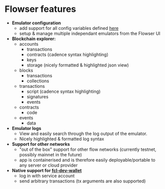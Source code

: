 # Flowser features

- **Emulator configuration**
    - add support for all config variables defined [here](https://github.com/onflow/flow-emulator#configuration)
    - setup & manage multiple independant emulators from the Flowser UI
- **Blockchain explorer:**
    - accounts
        - transactions
        - contracts (cadence syntax highlighting)
        - keys
        - storage (nicely formatted & highlighted json view)
    - blocks
        - transactions
        - collections
    - transactions
        - script (cadence syntax highlighting)
        - signatures
        - events
    - contracts
        - code
    - events
        - data
- **Emulator logs**
    - View and easily search through the log output of the emulator.
    - Nicely highlighted & formatted log syntax
- **Support for other networks**
    - "out of the box" support for other flow networks (currently testnet, possibly mainnet in the future)
    - app is containerised and is therefore easily deployable/portable to any server or cloud provider
- **Native support for [fcl-dev-wallet](https://github.com/onflow/fcl-dev-wallet)**
    - log in with service account
    - send arbitrary transactions (tx arguments are also supported)
